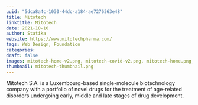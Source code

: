 ```yaml
--- 
uuid: "5dca8a4c-1030-44dc-a184-ae7276363e48"
title: Mitotech 
linktitle: Mitotech 
date: 2021-10-10 
author: Statika 
website: https://www.mitotechpharma.com/ 
tags: Web Design, Foundation
categories:   
draft: false 
images: mitotech-home-v2.png, mitotech-covid-v2.png, mitotech-home.png, mitotech-pipeline.png, mitotech-page.png  
thumbnail: mitotech-thumbnail.png 
---
```


Mitotech S.A. is a Luxembourg-based single-molecule biotechnology company with a portfolio of novel drugs for the 
 treatment of age-related disorders undergoing early, middle and late stages of drug development.